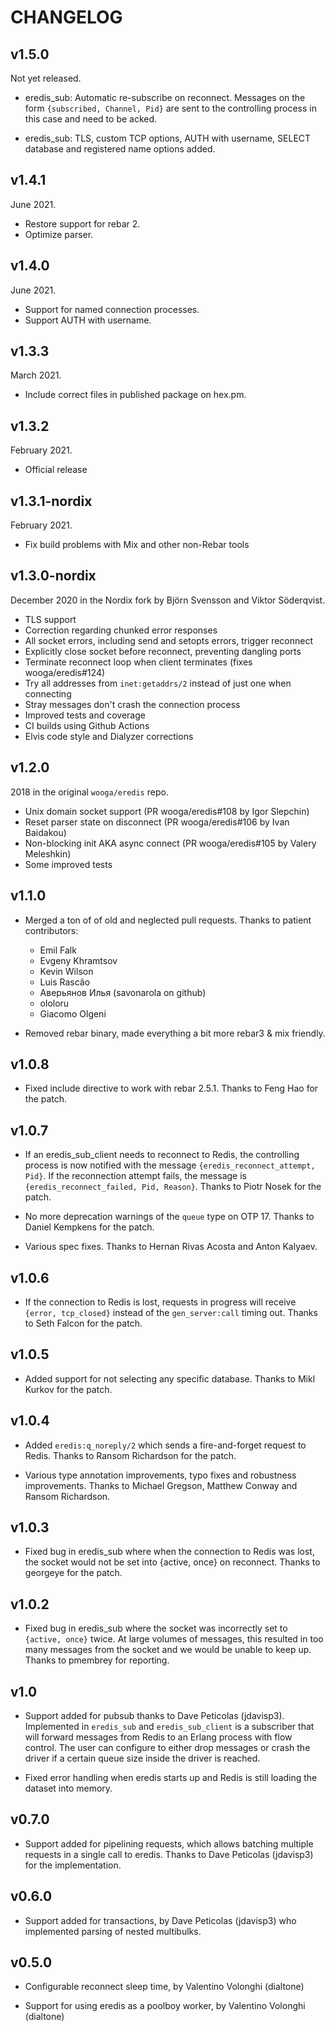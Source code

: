 # CHANGELOG

## v1.5.0

Not yet released.

* eredis_sub: Automatic re-subscribe on reconnect. Messages on the
  form `{subscribed, Channel, Pid}` are sent to the controlling
  process in this case and need to be acked.

* eredis_sub: TLS, custom TCP options, AUTH with username, SELECT
  database and registered name options added.

## v1.4.1

June 2021.

* Restore support for rebar 2.
* Optimize parser.

## v1.4.0

June 2021.

* Support for named connection processes.
* Support AUTH with username.

## v1.3.3

March 2021.

* Include correct files in published package on hex.pm.

## v1.3.2

February 2021.

* Official release

## v1.3.1-nordix

February 2021.

* Fix build problems with Mix and other non-Rebar tools

## v1.3.0-nordix

December 2020 in the Nordix fork by Björn Svensson and Viktor Söderqvist.

* TLS support
* Correction regarding chunked error responses
* All socket errors, including send and setopts errors, trigger reconnect
* Explicitly close socket before reconnect, preventing dangling ports
* Terminate reconnect loop when client terminates (fixes wooga/eredis#124)
* Try all addresses from `inet:getaddrs/2` instead of just one when connecting
* Stray messages don't crash the connection process
* Improved tests and coverage
* CI builds using Github Actions
* Elvis code style and Dialyzer corrections

## v1.2.0

2018 in the original `wooga/eredis` repo.

* Unix domain socket support (PR wooga/eredis#108 by Igor Slepchin)
* Reset parser state on disconnect (PR wooga/eredis#106 by Ivan Baidakou)
* Non-blocking init AKA async connect (PR wooga/eredis#105 by Valery Meleshkin)
* Some improved tests

## v1.1.0

* Merged a ton of of old and neglected pull requests. Thanks to
  patient contributors:
  * Emil Falk
  * Evgeny Khramtsov
  * Kevin Wilson
  * Luis Rascão
  * Аверьянов Илья (savonarola on github)
  * ololoru
  * Giacomo Olgeni

* Removed rebar binary, made everything a bit more rebar3 & mix
  friendly.


## v1.0.8

* Fixed include directive to work with rebar 2.5.1. Thanks to Feng Hao
  for the patch.

## v1.0.7

* If an eredis_sub_client needs to reconnect to Redis, the controlling
  process is now notified with the message `{eredis_reconnect_attempt,
  Pid}`. If the reconnection attempt fails, the message is
  `{eredis_reconnect_failed, Pid, Reason}`. Thanks to Piotr Nosek for
  the patch.

* No more deprecation warnings of the `queue` type on OTP 17. Thanks
  to Daniel Kempkens for the patch.

* Various spec fixes. Thanks to Hernan Rivas Acosta and Anton Kalyaev.

## v1.0.6

* If the connection to Redis is lost, requests in progress will
  receive `{error, tcp_closed}` instead of the `gen_server:call`
  timing out. Thanks to Seth Falcon for the patch.

## v1.0.5

* Added support for not selecting any specific database. Thanks to
  Mikl Kurkov for the patch.

## v1.0.4

* Added `eredis:q_noreply/2` which sends a fire-and-forget request to
  Redis. Thanks to Ransom Richardson for the patch.

* Various type annotation improvements, typo fixes and robustness
  improvements. Thanks to Michael Gregson, Matthew Conway and Ransom
  Richardson.

## v1.0.3

* Fixed bug in eredis_sub where when the connection to Redis was lost,
  the socket would not be set into {active, once} on reconnect. Thanks
  to georgeye for the patch.

## v1.0.2

* Fixed bug in eredis_sub where the socket was incorrectly set to
  `{active, once}` twice. At large volumes of messages, this resulted
  in too many messages from the socket and we would be unable to keep
  up. Thanks to pmembrey for reporting.

## v1.0

* Support added for pubsub thanks to Dave Peticolas
  (jdavisp3). Implemented in `eredis_sub` and `eredis_sub_client` is a
  subscriber that will forward messages from Redis to an Erlang
  process with flow control. The user can configure to either drop
  messages or crash the driver if a certain queue size inside the
  driver is reached.

* Fixed error handling when eredis starts up and Redis is still
  loading the dataset into memory.

## v0.7.0

* Support added for pipelining requests, which allows batching
  multiple requests in a single call to eredis. Thanks to Dave
  Peticolas (jdavisp3) for the implementation.

## v0.6.0

* Support added for transactions, by Dave Peticolas (jdavisp3) who implemented
  parsing of nested multibulks.

## v0.5.0

* Configurable reconnect sleep time, by Valentino Volonghi (dialtone)

* Support for using eredis as a poolboy worker, by Valentino Volonghi
  (dialtone)
